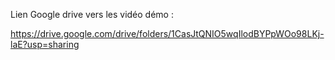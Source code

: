 Lien Google drive vers les vidéo démo :

https://drive.google.com/drive/folders/1CasJtQNIO5wqIlodBYPpWOo98LKj-laE?usp=sharing
